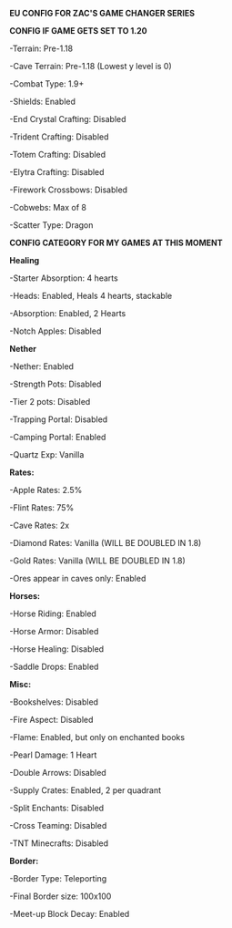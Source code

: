 **EU CONFIG FOR ZAC'S GAME CHANGER SERIES**

**CONFIG IF GAME GETS SET TO 1.20**

-Terrain: Pre-1.18

-Cave Terrain: Pre-1.18 (Lowest y level is 0)

-Combat Type: 1.9+

-Shields: Enabled

-End Crystal Crafting: Disabled

-Trident Crafting: Disabled

-Totem Crafting: Disabled

-Elytra Crafting: Disabled

-Firework Crossbows: Disabled

-Cobwebs: Max of 8

-Scatter Type: Dragon


**CONFIG CATEGORY FOR MY GAMES AT THIS MOMENT**

**Healing**

-Starter Absorption: 4 hearts

-Heads: Enabled, Heals 4 hearts, stackable

-Absorption: Enabled, 2 Hearts

-Notch Apples: Disabled

**Nether**

-Nether: Enabled

-Strength Pots: Disabled

-Tier 2 pots: Disabled

-Trapping Portal: Disabled

-Camping Portal: Enabled

-Quartz Exp: Vanilla

**Rates:**

-Apple Rates: 2.5%

-Flint Rates: 75%

-Cave Rates: 2x

-Diamond Rates: Vanilla (WILL BE DOUBLED IN 1.8)

-Gold Rates: Vanilla (WILL BE DOUBLED IN 1.8)

-Ores appear in caves only: Enabled

**Horses:** 

-Horse Riding: Enabled

-Horse Armor: Disabled

-Horse Healing: Disabled

-Saddle Drops: Enabled

**Misc:** 

-Bookshelves: Disabled

-Fire Aspect: Disabled

-Flame: Enabled, but only on enchanted books

-Pearl Damage: 1 Heart

-Double Arrows: Disabled

-Supply Crates: Enabled, 2 per quadrant

-Split Enchants: Disabled

-Cross Teaming: Disabled

-TNT Minecrafts: Disabled

**Border:** 

-Border Type: Teleporting

-Final Border size: 100x100

-Meet-up Block Decay: Enabled
